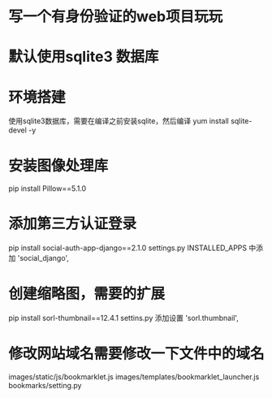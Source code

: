 # 写一个有身份验证的web项目玩玩
# 默认使用sqlite3 数据库

# 环境搭建
使用sqlite3数据库，需要在编译之前安装sqlite，然后编译
yum install sqlite-devel -y

# 安装图像处理库
pip install Pillow==5.1.0

# 添加第三方认证登录
pip install social-auth-app-django==2.1.0
settings.py INSTALLED_APPS 中添加
'social_django',

# 创建缩略图，需要的扩展
pip install sorl-thumbnail==12.4.1
settins.py 添加设置
   'sorl.thumbnail',

# 修改网站域名需要修改一下文件中的域名
images/static/js/bookmarklet.js 
images/templates/bookmarklet_launcher.js
bookmarks/setting.py
